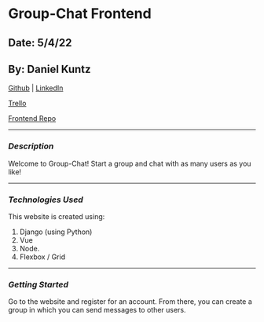 # Group-Chat Frontend

## Date: 5/4/22

## By: Daniel Kuntz

[Github](https://github.com/kuntzd99) | [LinkedIn](https://www.linkedin.com/in/daniel-kuntz-09a036207/)

[Trello](https://trello.com/b/YUUdgbdd/group-chat)

[Frontend Repo](https://github.com/kuntzd99/Group-Chat-Frontend)

---

### **_Description_**

Welcome to Group-Chat! Start a group and chat with as many users as you like!

---

### **_Technologies Used_**

This website is created using:

1. Django (using Python)
2. Vue
3. Node.
4. Flexbox / Grid

---

### **_Getting Started_**

Go to the website and register for an account. From there, you can create a group in which you can send messages to other users.

